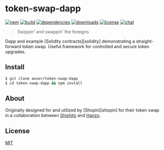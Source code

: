 # token-swap-dapp

[![npm][npm-img]][npm-url]
[![build][build-img]][build-url]
[![dependencies][dependencies-img]][dependencies-url]
[![downloads][downloads-img]][downloads-url]
[![license][license-img]][license-url]
[![chat][chat-img]][chat-url]

> Swippin' and swappin' the foreigns

Dapp and example [Solidity contracts][solidity] demonstrating a straight-forward
token swap.  Useful framework for controlled and secure token upgrades.

## Install

```bash
$ git clone auser/token-swap-dapp
$ cd token-swap-dapp && npm install
```

## About

Originally designed for and utilized by [Shopin][shopin] for their
token swap in a collaboration between [Shishito][shishito] and [Hanzo][hanzo].


## License
[MIT][license-url]

[hanzo]:            https://hanzo.ai
[shishito]:         https://shishi.to

[truffle]:          http://truffleframework.com/
[tests]:            https://github.com/auser/token-swap-dapp/tree/master/test

[build-img]:        https://img.shields.io/travis/auser/token-swap-dapp.svg
[build-url]:        https://travis-ci.org/auser/token-swap-dapp
[chat-img]:         https://badges.gitter.im/join-chat.svg
[chat-url]:         https://gitter.im/auser/token-swap-dapp
[dependencies-img]: https://david-dm.org/auser/token-swap-dapp.svg
[dependencies-url]: https://david-dm.org/auser/token-swap-dapp
[downloads-img]:    https://img.shields.io/npm/dm/token-swap-dapp.svg
[downloads-url]:    http://badge.fury.io/js/token-swap-dapp
[license-img]:      https://img.shields.io/npm/l/token-swap-dapp.svg
[license-url]:      https://github.com/auser/token-swap-dapp/blob/master/LICENSE
[npm-img]:          https://img.shields.io/npm/v/token-swap-dapp.svg
[npm-url]:          https://www.npmjs.com/package/token-swap-dapp
